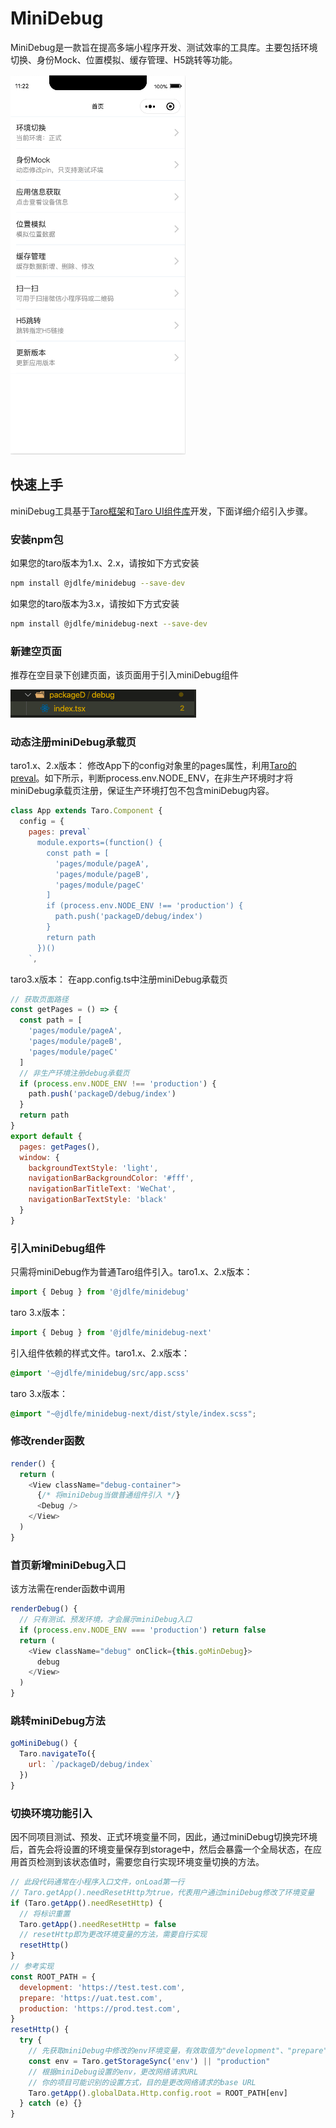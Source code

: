 
# MiniDebug

MiniDebug是一款旨在提高多端小程序开发、测试效率的工具库。主要包括环境切换、身份Mock、位置模拟、缓存管理、H5跳转等功能。

<img src="https://github.com/jeffreyzhang23/jeffreyzhang23.github.io/blob/master/images/home-debug.png" />

## 快速上手

miniDebug工具基于[Taro框架](https://taro.aotu.io/home/in.html)和[Taro UI组件库](https://taro-ui.aotu.io/#/)开发，下面详细介绍引入步骤。

### 安装npm包

如果您的taro版本为1.x、2.x，请按如下方式安装

```bash
npm install @jdlfe/minidebug --save-dev
```

如果您的taro版本为3.x，请按如下方式安装

```bash
npm install @jdlfe/minidebug-next --save-dev
```

### 新建空页面

推荐在空目录下创建页面，该页面用于引入miniDebug组件

![avatar](https://github.com/jeffreyzhang23/jeffreyzhang23.github.io/blob/master/images/package.png)

### 动态注册miniDebug承载页

taro1.x、2.x版本：
修改App下的config对象里的pages属性，利用[Taro的preval](http://taro-docs-in.jd.com/taro/docs/envs.html)。如下所示，判断process.env.NODE_ENV，在非生产环境时才将miniDebug承载页注册，保证生产环境打包不包含miniDebug内容。

```javascript
class App extends Taro.Component {
  config = {
    pages: preval`
      module.exports=(function() {
        const path = [
          'pages/module/pageA',
          'pages/module/pageB',
          'pages/module/pageC'
        ]
        if (process.env.NODE_ENV !== 'production') {
          path.push('packageD/debug/index') 
        }
        return path
      })()
    `,
```

taro3.x版本：
在app.config.ts中注册miniDebug承载页

```javascript
// 获取页面路径
const getPages = () => {
  const path = [
    'pages/module/pageA',
    'pages/module/pageB',
    'pages/module/pageC'
  ]
  // 非生产环境注册debug承载页
  if (process.env.NODE_ENV !== 'production') {
    path.push('packageD/debug/index')
  }
  return path
}
export default {
  pages: getPages(),
  window: {
    backgroundTextStyle: 'light',
    navigationBarBackgroundColor: '#fff',
    navigationBarTitleText: 'WeChat',
    navigationBarTextStyle: 'black'
  }
}
```

### 引入miniDebug组件

只需将miniDebug作为普通Taro组件引入。taro1.x、2.x版本：

```javascript
import { Debug } from '@jdlfe/minidebug'
```
taro 3.x版本：

```javascript
import { Debug } from '@jdlfe/minidebug-next'
```

引入组件依赖的样式文件。taro1.x、2.x版本：

```scss
@import '~@jdlfe/minidebug/src/app.scss'
```

taro 3.x版本：

```scss
@import "~@jdlfe/minidebug-next/dist/style/index.scss";
```

### 修改render函数

```javascript
render() {
  return (
    <View className="debug-container">
      {/* 将miniDebug当做普通组件引入 */}
      <Debug />
    </View>
  )
}
```

### 首页新增miniDebug入口

该方法需在render函数中调用

```javascript
renderDebug() {
  // 只有测试、预发环境，才会展示miniDebug入口
  if (process.env.NODE_ENV === 'production') return false
  return (
    <View className="debug" onClick={this.goMinDebug}>
      debug
    </View>
  )
}
```

### 跳转miniDebug方法

```javascript
goMiniDebug() {
  Taro.navigateTo({
    url: `/packageD/debug/index`
  })
}
```

### 切换环境功能引入

因不同项目测试、预发、正式环境变量不同，因此，通过miniDebug切换完环境后，首先会将设置的环境变量保存到storage中，然后会暴露一个全局状态，在应用首页检测到该状态值时，需要您自行实现环境变量切换的方法。

```javascript
// 此段代码通常在小程序入口文件，onLoad第一行
// Taro.getApp().needResetHttp为true，代表用户通过miniDebug修改了环境变量
if (Taro.getApp().needResetHttp) {
  // 将标识重置
  Taro.getApp().needResetHttp = false
  // resetHttp即为更改环境变量的方法，需要自行实现
  resetHttp()
}
// 参考实现
const ROOT_PATH = {
  development: 'https://test.test.com',
  prepare: 'https://uat.test.com',
  production: 'https://prod.test.com',
}
resetHttp() {
  try {
    // 先获取miniDebug中修改的env环境变量，有效取值为"development"、"prepare"、"production"
    const env = Taro.getStorageSync('env') || "production"
    // 根据miniDebug设置的env，更改网络请求URL
    // 你的项目可能识别的设置方式，目的是更改网络请求的base URL
    Taro.getApp().globalData.Http.config.root = ROOT_PATH[env]
  } catch (e) {}
}
```

